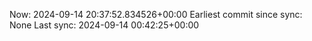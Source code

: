 Now: 2024-09-14 20:37:52.834526+00:00 Earliest commit since sync: None Last sync: 2024-09-14 00:42:25+00:00
